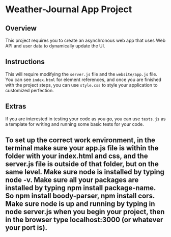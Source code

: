 # Weather-Journal App Project

## Overview
This project requires you to create an asynchronous web app that uses Web API and user data to dynamically update the UI.

## Instructions
This will require modifying the `server.js` file and the `website/app.js` file. You can see `index.html` for element references, and once you are finished with the project steps, you can use `style.css` to style your application to customized perfection.

## Extras
If you are interested in testing your code as you go, you can use `tests.js` as a template for writing and running some basic tests for your code.

## To set up the correct work environment, in the terminal make sure your app.js file is within the folder with your index.html and css, and the server.js file is outside of that folder, but on the same level. Make sure node is installed by typing node -v. Make sure all your packages are installed by typing npm install package-name. So npm install boody-parser, npm install cors. Make sure node is up and running by typing in node server.js when you begin your project, then in the browser type localhost:3000 (or whatever your port is).